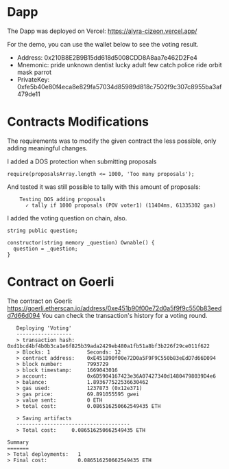 # Dapp

The Dapp was deployed on Vercel: https://alyra-cizeon.vercel.app/

For the demo, you can use the wallet below to see the voting result.

- Address: 0x210B8E2B9B15dd618d5008CDD8A8aa7e462D2Fe4
- Mnemonic: pride unknown dentist lucky adult few catch police ride orbit mask parrot
- PrivateKey: 0xfe5b40e80f4eca8e829fa57034d85989d818c7502f9c307c8955ba3af479de11

# Contracts Modifications

The requirements was to modify the given contract the less possible, only adding meaningful changes.

I added a DOS protection when submitting proposals

```solidity
require(proposalsArray.length <= 1000, 'Too many proposals');
```

And tested it was still possible to tally with this amount of proposals:

```console
    Testing DOS adding proposals
      ✓ tally if 1000 proposals (POV voter1) (11404ms, 61335302 gas)
```

I added the voting question on chain, also.

```solidity
string public question;

constructor(string memory _question) Ownable() {
  question = _question;
}
```

# Contract on Goerli

The contract on Goerli: https://goerli.etherscan.io/address/0xe451b90f00e72d0a5f9f9c550b83eedd7d66d094
You can check the transaction's history for a voting round.

```console
   Deploying 'Voting'
   ------------------
   > transaction hash:    0xd1bcd4bf4b0b3ca1e6f825b39ada2429eb480a1fb51a8bf3b226f29ce011f622
   > Blocks: 1            Seconds: 12
   > contract address:    0xE451B90f00e72D0a5F9F9C550b83eEdD7d66D094
   > block number:        7993729
   > block timestamp:     1669043016
   > account:             0x6D5904167423e36A07427340d14804798039D4e6
   > balance:             1.893677522536630462
   > gas used:            1237873 (0x12e371)
   > gas price:           69.891055595 gwei
   > value sent:          0 ETH
   > total cost:          0.086516250662549435 ETH

   > Saving artifacts
   -------------------------------------
   > Total cost:     0.086516250662549435 ETH

Summary
=======
> Total deployments:   1
> Final cost:          0.086516250662549435 ETH
```
